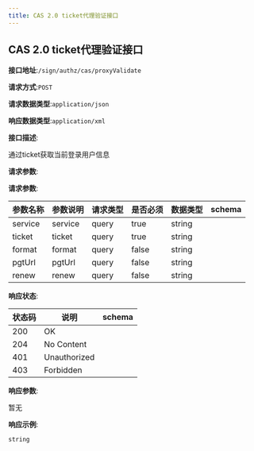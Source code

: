 ```yaml
---
title: CAS 2.0 ticket代理验证接口
---
```


## CAS 2.0 ticket代理验证接口


**接口地址**:`/sign/authz/cas/proxyValidate`


**请求方式**:`POST`


**请求数据类型**:`application/json`


**响应数据类型**:`application/xml`


**接口描述**:<p>通过ticket获取当前登录用户信息</p>



**请求参数**:


**请求参数**:


| 参数名称 | 参数说明 | 请求类型    | 是否必须 | 数据类型 | schema |
| -------- | -------- | ----- | -------- | -------- | ------ |
|service|service|query|true|string||
|ticket|ticket|query|true|string||
|format|format|query|false|string||
|pgtUrl|pgtUrl|query|false|string||
|renew|renew|query|false|string||


**响应状态**:


| 状态码 | 说明 | schema |
| -------- | -------- | ----- | 
|200|OK||
|204|No Content||
|401|Unauthorized||
|403|Forbidden||


**响应参数**:


暂无


**响应示例**:
```text
string
```